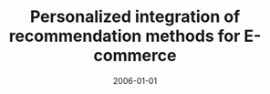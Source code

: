 ---
# Documentation: https://wowchemy.com/docs/managing-content/

title: Personalized integration of recommendation methods for E-commerce
subtitle: ''
summary: ''
authors:
- kazienko
- Paweł Kołodziejski
tags: []
categories: []
date: '2006-01-01'
lastmod: 2022-10-07T05:48:46Z
featured: false
draft: false

# Featured image
# To use, add an image named `featured.jpg/png` to your page's folder.
# Focal points: Smart, Center, TopLeft, Top, TopRight, Left, Right, BottomLeft, Bottom, BottomRight.
image:
  caption: ''
  focal_point: ''
  preview_only: false

# Projects (optional).
#   Associate this post with one or more of your projects.
#   Simply enter your project's folder or file name without extension.
#   E.g. `projects = ["internal-project"]` references `content/project/deep-learning/index.md`.
#   Otherwise, set `projects = []`.
projects: []
publishDate: '2022-10-07T05:48:45.172741Z'
publication_types:
- '2'
abstract: ''
publication: '*International Journal of Computer Science Applications*'
url_pdf: http://www.tmrfindia.org/ijcsa/V3I33.pdf
---